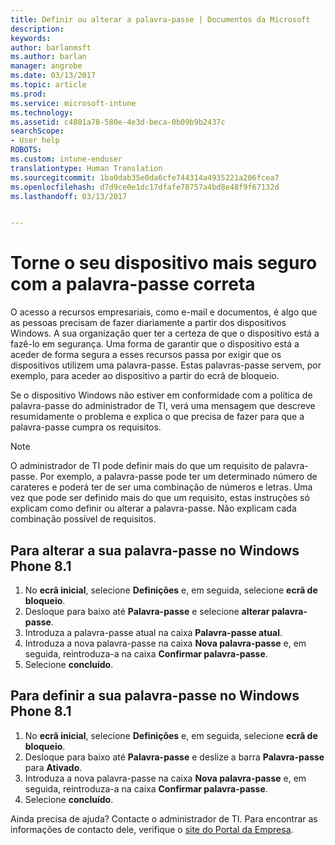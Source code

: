 ```yaml
---
title: Definir ou alterar a palavra-passe | Documentos da Microsoft
description: 
keywords: 
author: barlanmsft
ms.author: barlan
manager: angrobe
ms.date: 03/13/2017
ms.topic: article
ms.prod: 
ms.service: microsoft-intune
ms.technology: 
ms.assetid: c4801a78-580e-4e3d-beca-0b09b9b2437c
searchScope:
- User help
ROBOTS: 
ms.custom: intune-enduser
translationtype: Human Translation
ms.sourcegitcommit: 1ba0dab35e0da6cfe744314a4935221a206fcea7
ms.openlocfilehash: d7d9ce0e1dc17dfafe78757a4bd8e48f9f67132d
ms.lasthandoff: 03/13/2017


---
```


# <a name="make-your-device-safer-with-the-right-password"></a>Torne o seu dispositivo mais seguro com a palavra-passe correta

O acesso a recursos empresariais, como e-mail e documentos, é algo que as pessoas precisam de fazer diariamente a partir dos dispositivos Windows. A sua organização quer ter a certeza de que o dispositivo está a fazê-lo em segurança. Uma forma de garantir que o dispositivo está a aceder de forma segura a esses recursos passa por exigir que os dispositivos utilizem uma palavra-passe. Estas palavras-passe servem, por exemplo, para aceder ao dispositivo a partir do ecrã de bloqueio.

Se o dispositivo Windows não estiver em conformidade com a política de palavra-passe do administrador de TI, verá uma mensagem que descreve resumidamente o problema e explica o que precisa de fazer para que a palavra-passe cumpra os requisitos.

> [!Note]
> O administrador de TI pode definir mais do que um requisito de palavra-passe. Por exemplo, a palavra-passe pode ter um determinado número de carateres e poderá ter de ser uma combinação de números e letras. Uma vez que pode ser definido mais do que um requisito, estas instruções só explicam como definir ou alterar a palavra-passe. Não explicam cada combinação possível de requisitos.

## <a name="to-change-your-password-on-windows-phone-81"></a>Para alterar a sua palavra-passe no Windows Phone 8.1

1. No **ecrã inicial**, selecione **Definições** e, em seguida, selecione **ecrã de bloqueio**.
2. Desloque para baixo até **Palavra-passe** e selecione **alterar palavra-passe**.
3. Introduza a palavra-passe atual na caixa **Palavra-passe atual**.
4. Introduza a nova palavra-passe na caixa **Nova palavra-passe** e, em seguida, reintroduza-a na caixa **Confirmar palavra-passe**.
4. Selecione **concluído**.

## <a name="to-set-your-password-on-windows-phone-81"></a>Para definir a sua palavra-passe no Windows Phone 8.1

1. No **ecrã inicial**, selecione **Definições** e, em seguida, selecione **ecrã de bloqueio**.
2. Desloque para baixo até **Palavra-passe** e deslize a barra **Palavra-passe** para **Ativado**.
3. Introduza a nova palavra-passe na caixa **Nova palavra-passe** e, em seguida, reintroduza-a na caixa **Confirmar palavra-passe**.
4. Selecione **concluído**.

Ainda precisa de ajuda? Contacte o administrador de TI. Para encontrar as informações de contacto dele, verifique o [site do Portal da Empresa](http://portal.manage.microsoft.com).

